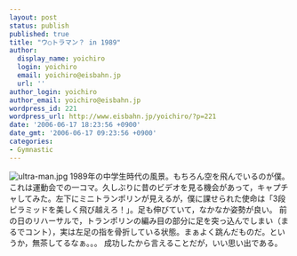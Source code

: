 ```yaml
---
layout: post
status: publish
published: true
title: "ウ○トラマン？ in 1989"
author:
  display_name: yoichiro
  login: yoichiro
  email: yoichiro@eisbahn.jp
  url: ''
author_login: yoichiro
author_email: yoichiro@eisbahn.jp
wordpress_id: 221
wordpress_url: http://www.eisbahn.jp/yoichiro/?p=221
date: '2006-06-17 18:23:56 +0900'
date_gmt: '2006-06-17 09:23:56 +0900'
categories:
- Gymnastic
---
```


![ultra-man.jpg](http://www.eisbahn.jp/yoichiro/images/ultra-man.jpg)
1989年の中学生時代の風景。もちろん空を飛んでいるのが僕。
これは運動会での一コマ。久しぶりに昔のビデオを見る機会があって，キャプチャしてみた。左下にミニトランポリンが見えるが，僕に課せられた使命は「3段ピラミッドを美しく飛び越えろ！」。足も伸びていて，なかなか姿勢が良い。
前の日のリハーサルで，トランポリンの編み目の部分に足を突っ込んでしまい（まるでコント），実は左足の指を骨折している状態。まぁよく跳んだものだ。というか，無茶してるなぁ。。。
成功したから言えることだが，いい思い出である。
